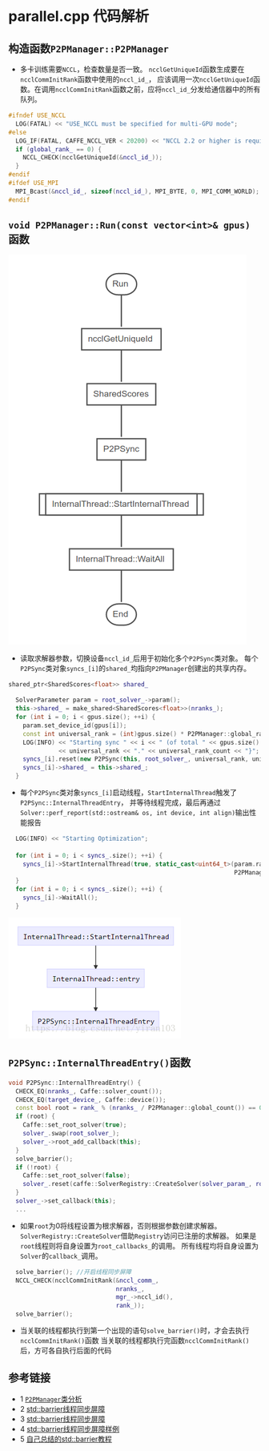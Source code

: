 # parallel.cpp 代码解析

## 构造函数`P2PManager::P2PManager`
* 多卡训练需要`NCCL`，检查数量是否一致。
  `ncclGetUniqueId`函数生成要在`ncclCommInitRank`函数中使用的`nccl_id_`，
  应该调用一次`ncclGetUniqueId`函数。在调用`ncclCommInitRank`函数之前，应将`nccl_id_`分发给通信器中的所有队列。
```c++
#ifndef USE_NCCL
  LOG(FATAL) << "USE_NCCL must be specified for multi-GPU mode";
#else
  LOG_IF(FATAL, CAFFE_NCCL_VER < 20200) << "NCCL 2.2 or higher is required";
  if (global_rank_ == 0) {
    NCCL_CHECK(ncclGetUniqueId(&nccl_id_));
  }
#endif
#ifdef USE_MPI
  MPI_Bcast(&nccl_id_, sizeof(nccl_id_), MPI_BYTE, 0, MPI_COMM_WORLD);
#endif
```

## `void P2PManager::Run(const vector<int>& gpus)`函数
![](../../docs/tutorial/src/caffe/P2PManagerRun.png)
* 读取求解器参数，切换设备`nccl_id_`后用于初始化多个`P2PSync`类对象。
  每个`P2PSync`类对象`syncs_[i]`的`shared_`均指向`P2PManager`创建出的共享内存。
```c++
shared_ptr<SharedScores<float>> shared_
```
```c++
  SolverParameter param = root_solver_->param();
  this->shared_ = make_shared<SharedScores<float>>(nranks_);
  for (int i = 0; i < gpus.size(); ++i) {
    param.set_device_id(gpus[i]);
    const int universal_rank = (int)gpus.size() * P2PManager::global_rank() + i;
    LOG(INFO) << "Starting sync " << i << " (of total " << gpus.size() << "), {"
              << universal_rank << "." << universal_rank_count << "}";
    syncs_[i].reset(new P2PSync(this, root_solver_, universal_rank, universal_rank_count, param));
    syncs_[i]->shared_ = this->shared_;
  }
```
* 每个`P2PSync`类对象`syncs_[i]`启动线程，`StartInternalThread`触发了`P2PSync::InternalThreadEntry`，
并等待线程完成，最后再通过`Solver::perf_report(std::ostream& os, int device, int align)`输出性能报告
```c++
  LOG(INFO) << "Starting Optimization";

  for (int i = 0; i < syncs_.size(); ++i) {
    syncs_[i]->StartInternalThread(true, static_cast<uint64_t>(param.random_seed() +
                                                               P2PManager::global_rank()));
  }
  for (int i = 0; i < syncs_.size(); ++i) {
    syncs_[i]->WaitAll();
  }

```
![](../../docs/tutorial/src/caffe/P2PSync_InternalThreadEntry.png)

## `P2PSync::InternalThreadEntry()`函数
```c++
void P2PSync::InternalThreadEntry() {
  CHECK_EQ(nranks_, Caffe::solver_count());
  CHECK_EQ(target_device_, Caffe::device());
  const bool root = rank_ % (nranks_ / P2PManager::global_count()) == 0;
  if (root) {
    Caffe::set_root_solver(true);
    solver_.swap(root_solver_);
    solver_->root_add_callback(this);
  }
  solve_barrier();
  if (!root) {
    Caffe::set_root_solver(false);
    solver_.reset(caffe::SolverRegistry::CreateSolver(solver_param_, root_solver_.get(), rank_));
  }
  solver_->set_callback(this);
  ...
```
* 如果`root`为0将线程设置为根求解器，否则根据参数创建求解器。
  `SolverRegistry::CreateSolver`借助`Registry`访问已注册的求解器。
  如果是`root`线程则将自身设置为`root_callbacks_`的调用。
  所有线程均将自身设置为`Solver`的`callback_`调用。
  
```c++
  solve_barrier(); //开启线程同步屏障
  NCCL_CHECK(ncclCommInitRank(&nccl_comm_,
                              nranks_,
                              mgr_->nccl_id(),
                              rank_));
  solve_barrier(); 
```
* 当关联的线程都执行到第一个出现的语句`solve_barrier()`时，才会去执行`ncclCommInitRank()`函数
  当关联的线程都执行完函数`ncclCommInitRank()`后，方可各自执行后面的代码
  
## 参考链接
* 1 [`P2PManager`类分析](https://blog.csdn.net/yiran103/article/details/81220278)
* 2 [std::barrier线程同步屏障](https://en.cppreference.com/w/cpp/thread/barrier)
* 3 [std::barrier线程同步屏障](https://zh.cppreference.com/w/cpp/thread/barrier)
* 4 [std::barrier线程同步屏障样例](https://www.modernescpp.com/index.php/barriers-in-c-20)
* 5 [自己总结的std::barrier教程](https://github.com/Amanda-Barbara/CPlusPlus-Tutorial/blob/master/concurrency/Threading_In_CPlusPlus/6.barrier/README.md)

